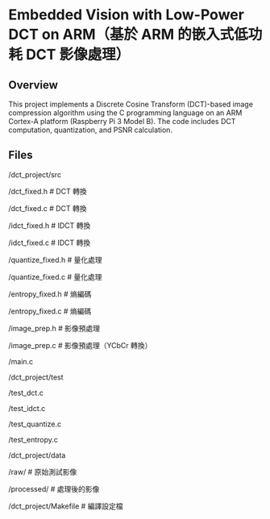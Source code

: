 # Embedded Vision with Low-Power DCT on ARM（基於 ARM 的嵌入式低功耗 DCT 影像處理）


## Overview
This project implements a Discrete Cosine Transform (DCT)-based image compression algorithm using the C programming language on an ARM Cortex-A platform (Raspberry Pi 3 Model B). The code includes DCT computation, quantization, and PSNR calculation.

## Files
/dct_project/src

/dct_fixed.h            # DCT 轉換

/dct_fixed.c            # DCT 轉換

/idct_fixed.h           # IDCT 轉換

/idct_fixed.c           # IDCT 轉換

/quantize_fixed.h       # 量化處理

/quantize_fixed.c       # 量化處理

/entropy_fixed.h        # 熵編碼

/entropy_fixed.c        # 熵編碼

/image_prep.h           # 影像預處理

/image_prep.c           # 影像預處理（YCbCr 轉換）

/main.c

/dct_project/test

/test_dct.c

/test_idct.c

/test_quantize.c

/test_entropy.c

/dct_project/data

/raw/                   # 原始測試影像

/processed/             # 處理後的影像

/dct_project/Makefile   # 編譯設定檔
